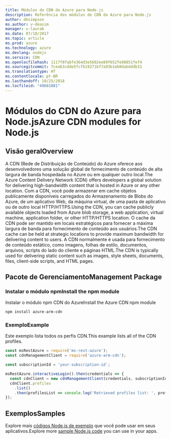 ```yaml
---
title: Módulos do CDN do Azure para Node.js
description: Referência dos módulos de CDN do Azure para Node.js
author: dksimpson
ms.author: v-deasim
manager: v-laurab
ms.date: 07/18/2017
ms.topic: article
ms.prod: azure
ms.technology: azure
ms.devlang: nodejs
ms.service: CDN
ms.openlocfilehash: 1117f8fabfe364d3e5602ee89f652fe98851fef4
ms.sourcegitcommit: 7cea63cdde5fcfb19271bf7a93b1eb0dabdddb31
ms.translationtype: HT
ms.contentlocale: pt-BR
ms.lasthandoff: 10/25/2018
ms.locfileid: "49661081"
---
```

# <a name="azure-cdn-modules-for-nodejs"></a><span data-ttu-id="05dd0-103">Módulos do CDN do Azure para Node.js</span><span class="sxs-lookup"><span data-stu-id="05dd0-103">Azure CDN modules for Node.js</span></span>

## <a name="overview"></a><span data-ttu-id="05dd0-104">Visão geral</span><span class="sxs-lookup"><span data-stu-id="05dd0-104">Overview</span></span>

<span data-ttu-id="05dd0-105">A CDN (Rede de Distribuição de Conteúdo) do Azure oferece aos desenvolvedores uma solução global de fornecimento de conteúdo de alta largura de banda hospedada no Azure ou em qualquer outro local.</span><span class="sxs-lookup"><span data-stu-id="05dd0-105">The Azure Content Delivery Network (CDN) offers developers a global solution for delivering high-bandwidth content that is hosted in Azure or any other location.</span></span> <span data-ttu-id="05dd0-106">Com a CDN, você pode armazenar em cache objetos publicamente disponíveis carregados do Armazenamento de Blobs do Azure, de um aplicativo Web, da máquina virtual, de uma pasta de aplicativo ou de outro local HTTP/HTTPS.</span><span class="sxs-lookup"><span data-stu-id="05dd0-106">Using the CDN, you can cache publicly available objects loaded from Azure blob storage, a web application, virtual machine, application folder, or other HTTP/HTTPS location.</span></span> <span data-ttu-id="05dd0-107">O cache da CDN pode ser mantido em locais estratégicos para fornecer a máxima largura de banda para fornecimento de conteúdo aos usuários.</span><span class="sxs-lookup"><span data-stu-id="05dd0-107">The CDN cache can be held at strategic locations to provide maximum bandwidth for delivering content to users.</span></span> <span data-ttu-id="05dd0-108">A CDN normalmente é usada para fornecimento de conteúdo estático, como imagens, folhas de estilo, documentos, arquivos, scripts do lado do cliente e páginas HTML.</span><span class="sxs-lookup"><span data-stu-id="05dd0-108">The CDN is typically used for delivering static content such as images, style sheets, documents, files, client-side scripts, and HTML pages.</span></span>

## <a name="management-package"></a><span data-ttu-id="05dd0-109">Pacote de Gerenciamento</span><span class="sxs-lookup"><span data-stu-id="05dd0-109">Management Package</span></span>

### <a name="install-the-npm-module"></a><span data-ttu-id="05dd0-110">Instalar o módulo npm</span><span class="sxs-lookup"><span data-stu-id="05dd0-110">Install the npm module</span></span>

<span data-ttu-id="05dd0-111">Instalar o módulo npm CDN do Azure</span><span class="sxs-lookup"><span data-stu-id="05dd0-111">Install the Azure CDN npm module</span></span>

```bash
npm install azure-arm-cdn
```

### <a name="example"></a><span data-ttu-id="05dd0-112">Exemplo</span><span class="sxs-lookup"><span data-stu-id="05dd0-112">Example</span></span>

<span data-ttu-id="05dd0-113">Este exemplo lista todos os perfis CDN.</span><span class="sxs-lookup"><span data-stu-id="05dd0-113">This example lists all of the CDN profiles.</span></span>

```javascript
const msRestAzure = require('ms-rest-azure');
const cdnManagementClient = require('azure-arm-cdn');

const subscriptionId = 'your-subscription-id';

msRestAzure.interactiveLogin().then(credentials => {
  const cdnClient = new cdnManagementClient(credentials, subscriptionId);
  cdnClient.profiles
    .list()
    .then(profilesList => console.log('Retrieved profiles list: ', profilesList));
});
```

## <a name="samples"></a><span data-ttu-id="05dd0-114">Exemplos</span><span class="sxs-lookup"><span data-stu-id="05dd0-114">Samples</span></span>

<span data-ttu-id="05dd0-115">Explore mais [códigos Node.js de exemplo](https://azure.microsoft.com/resources/samples/?platform=nodejs) que você pode usar em seus aplicativos.</span><span class="sxs-lookup"><span data-stu-id="05dd0-115">Explore more [sample Node.js code](https://azure.microsoft.com/resources/samples/?platform=nodejs) you can use in your apps.</span></span>
